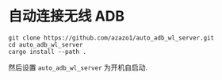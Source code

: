 # 自动连接无线 ADB

```shell
git clone https://github.com/azazo1/auto_adb_wl_server.git
cd auto_adb_wl_server
cargo install --path .
```

然后设置 `auto_adb_wl_server` 为开机自启动.
